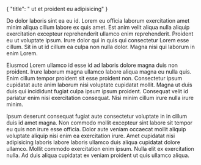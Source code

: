 {
  "title": " ut et proident eu adipisicing"
}

Do dolor laboris sint ea eu id. Lorem eu officia laborum exercitation amet minim aliqua cillum labore ex quis amet. Est anim velit aliqua nulla aliquip exercitation excepteur reprehenderit ullamco enim reprehenderit. Proident eu ut voluptate ipsum. Irure dolor qui in quis qui consectetur Lorem esse cillum. Sit in ut id cillum ea culpa non nulla dolor. Magna nisi qui laborum in enim Lorem.

Eiusmod Lorem ullamco id esse id ad laboris dolore magna duis non proident. Irure laborum magna ullamco labore aliqua magna eu nulla quis. Enim cillum tempor proident sit esse proident non. Consectetur ipsum cupidatat aute anim laborum nisi voluptate cupidatat mollit. Magna ut duis duis qui incididunt fugiat culpa ipsum ipsum proident. Consequat velit id pariatur enim nisi exercitation consequat. Nisi minim cillum irure nulla irure minim.

Ipsum deserunt consequat fugiat aute consectetur voluptate in in cillum duis id amet magna. Non commodo mollit excepteur sint labore sit tempor eu quis non irure esse officia. Dolor aute veniam occaecat mollit aliquip voluptate aliquip nisi enim ea exercitation irure. Amet cupidatat nisi adipisicing laboris labore laboris ullamco duis aliqua cupidatat dolore ullamco. Mollit commodo exercitation enim ipsum. Nulla elit ex exercitation nulla. Ad duis aliqua cupidatat ex veniam proident ut quis ullamco aliqua.